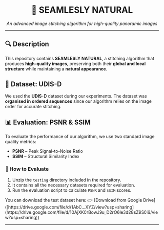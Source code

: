 <h1 align="center">📸 SEAMLESLY NATURAL</h1>

<p align="center">
  <em>An advanced image stitching algorithm for high-quality panoramic images</em>
</p>

<hr>

<h2>🔍 Description</h2>

<p>
  This repository contains <strong>SEAMLESLY NATURAL</strong>, a stitching algorithm that produces 
  <strong>high-quality images</strong>, preserving both their <strong>global and local structure</strong> 
  while maintaining a <strong>natural appearance</strong>.
</p>

<h2>🧪 Dataset: UDIS-D</h2>

<p>
  We used the <strong>UDIS-D</strong> dataset during our experiments. The dataset was 
  <strong>organised in ordered sequences</strong> since our algorithm relies on the image order 
  for accurate stitching.
</p>

<h2>📊 Evaluation: PSNR & SSIM</h2>

<p>
  To evaluate the performance of our algorithm, we use two standard image quality metrics:
</p>

<ul>
  <li><strong>PSNR</strong> – Peak Signal-to-Noise Ratio</li>
  <li><strong>SSIM</strong> – Structural Similarity Index</li>
</ul>

<h3>📂 How to Evaluate</h3>

<ol>
  <li>Unzip the <code>testing</code> directory included in the repository.</li>
  <li>It contains all the necessary datasets required for evaluation.</li>
  <li>Run the evaluation script to calculate <code>PSNR</code> and <code>SSIM</code> scores.</li>
</ol>
You can download the test dataset here:  
👉 [Download from Google Drive]([https://drive.google.com/file/d/1AbC...XYZ/view?usp=sharing](https://drive.google.com/file/d/10AjXK0rBowJ9u_D2rO6le3d28sZ9S0i6/view?usp=sharing))

<hr>
